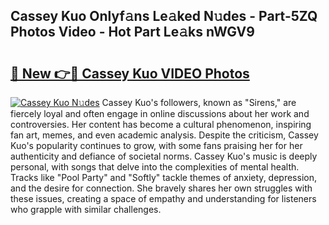 ## Cassey Kuo Onlyf𝚊ns Le𝚊ked N𝚞des - Part-5ZQ Photos Video - Hot Part Le𝚊ks nWGV9

# <h2><a href="http://ab86629.deff.icu/?id=Cassey+Kuo">🔗 New 👉🔴 Cassey Kuo VIDEO Photos</a></h2>

[![Cassey Kuo N𝚞des](https://i.imgur.com/rIISA9y.gif)](http://ab86629.deff.icu/?id=Cassey+Kuo)
Cassey Kuo's followers, known as "Sirens," are fiercely loyal and often engage in online discussions about her work and controversies. Her content has become a cultural phenomenon, inspiring fan art, memes, and even academic analysis. Despite the criticism, Cassey Kuo's popularity continues to grow, with some fans praising her for her authenticity and defiance of societal norms. Cassey Kuo's music is deeply personal, with songs that delve into the complexities of mental health. Tracks like "Pool Party" and "Softly" tackle themes of anxiety, depression, and the desire for connection. She bravely shares her own struggles with these issues, creating a space of empathy and understanding for listeners who grapple with similar challenges.
